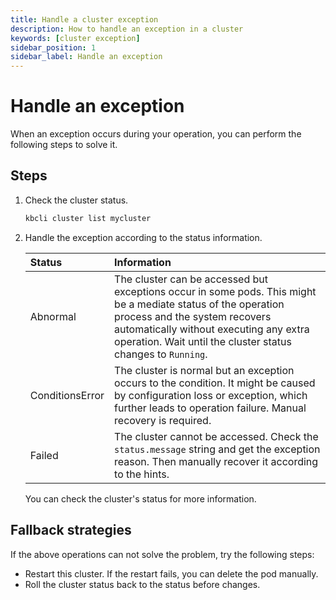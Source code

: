 ```yaml
---
title: Handle a cluster exception
description: How to handle an exception in a cluster
keywords: [cluster exception]
sidebar_position: 1
sidebar_label: Handle an exception
---
```


# Handle an exception

When an exception occurs during your operation, you can perform the following steps to solve it.

## Steps

1. Check the cluster status.

    ```bash
    kbcli cluster list mycluster
    ```

2. Handle the exception according to the status information.

    | **Status**       | **Information** |
    | :---             | :---            |
    | Abnormal         | The cluster can be accessed but exceptions occur in some pods. This might be a mediate status of the operation process and the system recovers automatically without executing any extra operation. Wait until the cluster status changes to `Running`. |
    | ConditionsError  | The cluster is normal but an exception occurs to the condition. It might be caused by configuration loss or exception, which further leads to operation failure. Manual recovery is required. |
    | Failed | The cluster cannot be accessed. Check the `status.message` string and get the exception reason. Then manually recover it according to the hints. |

    You can check the cluster's status for more information.

## Fallback strategies

If the above operations can not solve the problem, try the following steps:

- Restart this cluster. If the restart fails, you can delete the pod manually.
- Roll the cluster status back to the status before changes.
